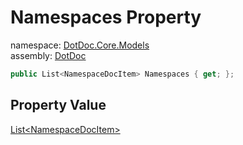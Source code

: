 ﻿# Namespaces Property

namespace: [DotDoc\.Core\.Models](../../DotDoc.Core.Models.md)<br />
assembly: [DotDoc](../../../DotDoc.md)



```csharp
public List<NamespaceDocItem> Namespaces { get; };
```

## Property Value

[List\<NamespaceDocItem\>](https://docs.microsoft.com/dotnet/api/System.Collections.Generic.List-1)

